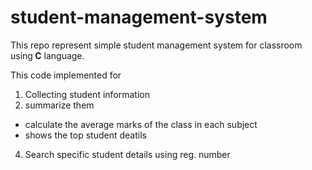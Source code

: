 # student-management-system
This repo represent simple student management system for classroom using<b> C</b> language.

This code implemented for 
1. Collecting student information
2. summarize them

<ul type = "disk">
       <li>calculate the average marks of the class in each subject</li>
       <li>shows the top student deatils </li>
</ul>

4. Search specific student details using reg. number

